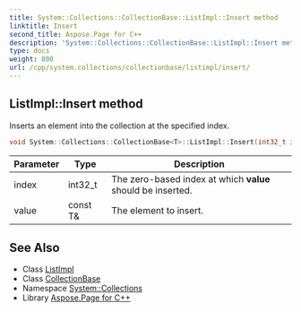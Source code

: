 ```yaml
---
title: System::Collections::CollectionBase::ListImpl::Insert method
linktitle: Insert
second_title: Aspose.Page for C++
description: 'System::Collections::CollectionBase::ListImpl::Insert method. Inserts an element into the collection at the specified index in C++.'
type: docs
weight: 800
url: /cpp/system.collections/collectionbase/listimpl/insert/
---
```

## ListImpl::Insert method


Inserts an element into the collection at the specified index.

```cpp
void System::Collections::CollectionBase<T>::ListImpl::Insert(int32_t index, const T &value)
```


| Parameter | Type | Description |
| --- | --- | --- |
| index | int32_t | The zero-based index at which **value** should be inserted. |
| value | const T\& | The element to insert. |

## See Also

* Class [ListImpl](../)
* Class [CollectionBase](../../)
* Namespace [System::Collections](../../../)
* Library [Aspose.Page for C++](../../../../)
